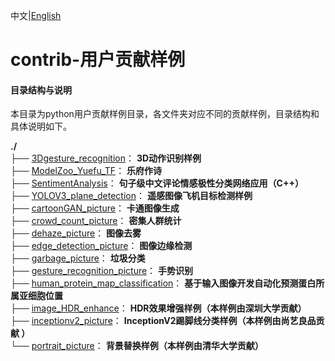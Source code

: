 中文|[English](README.md)

# contrib-用户贡献样例

#### 目录结构与说明

本目录为python用户贡献样例目录，各文件夹对应不同的贡献样例，目录结构和具体说明如下。  

**./**   
├── [3Dgesture_recognition](./3Dgesture_recognition)： **3D动作识别样例**     
├── [ModelZoo_Yuefu_TF](./ModelZoo_Yuefu_TF)： **乐府作诗**    
├── [SentimentAnalysis](./SentimentAnalysis)： **句子级中文评论情感极性分类网络应用（C++）**    
├── [YOLOV3_plane_detection](./YOLOV3_plane_detection)： **遥感图像飞机目标检测样例**    
├── [cartoonGAN_picture](./cartoonGAN_picture)： **卡通图像生成**     
├── [crowd_count_picture](./crowd_count_picture)： **密集人群统计**     
├── [dehaze_picture](./dehaze_picture)： **图像去雾**     
├── [edge_detection_picture](./edge_detection_picture)： **图像边缘检测**     
├── [garbage_picture](./garbage_picture)： **垃圾分类**   
├── [gesture_recognition_picture](./gesture_recognition_picture)： **手势识别**    
├── [human_protein_map_classification](./human_protein_map_classification)： **基于输入图像开发自动化预测蛋白所属亚细胞位置**    
├── [image_HDR_enhance](./image_HDR_enhance)： **HDR效果增强样例（本样例由深圳大学贡献）**   
├── [inceptionv2_picture](./inceptionv2_picture)： **InceptionV2踢脚线分类样例（本样例由尚艺良品贡献 ）**   
└── [portrait_picture](./portrait_picture)： **背景替换样例（本样例由清华大学贡献）**

 